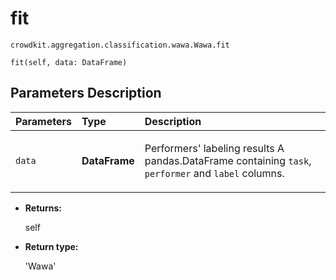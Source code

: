 # fit
`crowdkit.aggregation.classification.wawa.Wawa.fit`

```
fit(self, data: DataFrame)
```

## Parameters Description

| Parameters | Type | Description |
| :----------| :----| :-----------|
`data`|**DataFrame**|<p>Performers&#x27; labeling results A pandas.DataFrame containing `task`, `performer` and `label` columns.</p>

* **Returns:**

  self

* **Return type:**

  'Wawa'
